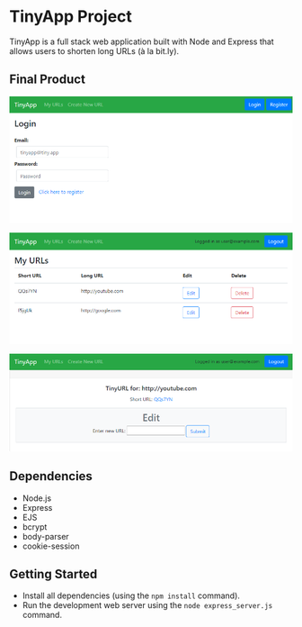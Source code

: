 # TinyApp Project

TinyApp is a full stack web application built with Node and Express that allows users to shorten long URLs (à la bit.ly).

## Final Product

![User login](https://github.com/minhvo1/tinyapp/blob/master/docs/login-page.png?raw=true)


![Collection of a user's shortened URLs](https://github.com/minhvo1/tinyapp/blob/master/docs/urls-page.png?raw=true)


![Shortened URL information and edit](https://github.com/minhvo1/tinyapp/blob/master/docs/urls-edit-page.png?raw=true)


## Dependencies

- Node.js
- Express
- EJS
- bcrypt
- body-parser
- cookie-session


## Getting Started

- Install all dependencies (using the `npm install` command).
- Run the development web server using the `node express_server.js` command.
